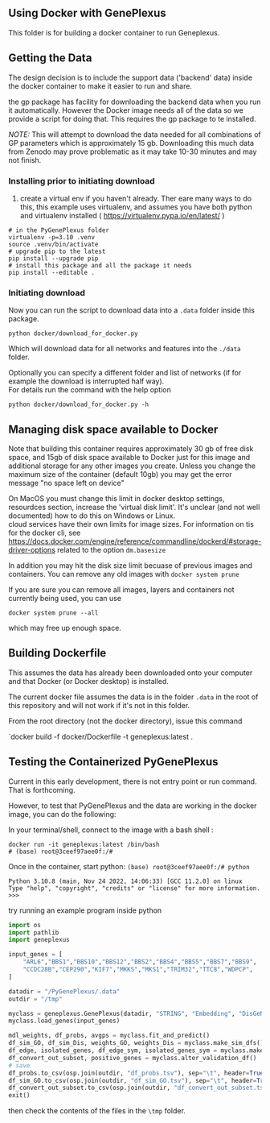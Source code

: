 ## Using Docker with GenePlexus

This folder is for building a docker container to run Geneplexus.  


## Getting the Data

The design decision is to include the support data ('backend' data) inside the docker container to make it easier to run and share. 

the gp package has facility for downloading the backend data when you run it automatically.   However the Docker image needs 
all of the data so we provide a script for doing that.   This requires the gp package to te installed.  

*NOTE:* This will attempt to download the data needed for all combinations of GP parameters which is approximately 15 gb.   Downloading
this much data from Zenodo may prove problematic as it may take 10-30 minutes and may not finish.  

### Installing prior to initiating download

1. create a virtual env if you haven't already.  Ther eare many ways to do this, this example uses virtualenv, and assumes you have 
both python and virtualenv installed ( https://virtualenv.pypa.io/en/latest/ )

```
# in the PyGenePlexus folder
virtualenv -p=3.10 .venv
source .venv/bin/activate
# upgrade pip to the latest
pip install --upgrade pip
# install this package and all the package it needs
pip install --editable .
```

### Initiating download

Now you can run the script to download data into a `.data` folder inside this package. 

```
python docker/download_for_docker.py
```
Which will download data for all networks and features into the `./data` folder.    

Optionally you can specify a different folder and list of networks (if for example the download is interrupted half way).  
For details run the command with the help option

```
python docker/download_for_docker.py -h
```


## Managing disk space available to Docker

Note that building this container requires approximately 30 gb of free disk space, and 15gb of disk space available to Docker just for 
this image and additional storage for any other images you create.  Unless you change the maximum size of the container (default 10gb) you 
may get the error message "no space left on device"

On MacOS you must change this limit in docker desktop settings, resourdces section, increase the 'virtual disk limit'.    It's unclear (and not well documented) how to do this on Windows or Linux.  
cloud services have their own limits for image sizes.   For information on tis for the docker cli, see https://docs.docker.com/engine/reference/commandline/dockerd/#storage-driver-options related to the option `dm.basesize`

In addition you may hit the disk size limit becuase of previous images and containers.  You can remove any old images with `docker system prune`

If you are sure you can remove all images, layers and containers not currently being used, you can use 

`docker system prune --all` 

which may free up enough space. 

## Building Dockerfile

This assumes the data has already been downloaded onto your computer and that Docker (or Docker desktop) is installed. 

The current docker file assumes the data is in the folder `.data` in the root of this repository and will not work if it's not
in this folder. 

From the root directory (not the docker directory), issue this command

`docker build -f docker/Dockerfile -t geneplexus:latest .

## Testing the Containerized PyGenePlexus

Current in this early development, there is not entry point or run command.  That is forthcoming. 

However, to test that PyGenePlexus and the data are working in the docker image, you can do the following: 

In your terminal/shell, connect to the image with a bash shell : 

```
docker run -it geneplexus:latest /bin/bash
# (base) root@3ceef97aee0f:/#
```

Once in the container, start python: `(base) root@3ceef97aee0f:/# python`

```
Python 3.10.8 (main, Nov 24 2022, 14:06:33) [GCC 11.2.0] on linux
Type "help", "copyright", "credits" or "license" for more information.
>>>
```

try running an example program inside python

```python
import os
import pathlib
import geneplexus

input_genes = [
    "ARL6","BBS1","BBS10","BBS12","BBS2","BBS4","BBS5","BBS7","BBS9",
    "CCDC28B","CEP290","KIF7","MKKS","MKS1","TRIM32","TTC8","WDPCP",
]

datadir = "/PyGenePlexus/.data"
outdir = "/tmp"

myclass = geneplexus.GenePlexus(datadir, "STRING", "Embedding", "DisGeNet")
myclass.load_genes(input_genes)

mdl_weights, df_probs, avgps = myclass.fit_and_predict()
df_sim_GO, df_sim_Dis, weights_GO, weights_Dis = myclass.make_sim_dfs()
df_edge, isolated_genes, df_edge_sym, isolated_genes_sym = myclass.make_small_edgelist(num_nodes=50)
df_convert_out_subset, positive_genes = myclass.alter_validation_df()
# save 
df_probs.to_csv(osp.join(outdir, "df_probs.tsv"), sep="\t", header=True, index=False)
df_sim_GO.to_csv(osp.join(outdir, "df_sim_GO.tsv"), sep="\t", header=True, index=False)
df_convert_out_subset.to_csv(osp.join(outdir, "df_convert_out_subset.tsv"), sep="\t", header=True, index=False)
exit()
```

then check the contents of the files in the `\tmp` folder.  



